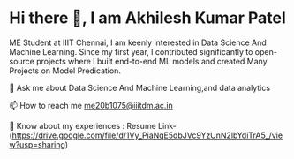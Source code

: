 # Hi there 👋, I am Akhilesh Kumar Patel


ME Student  at IIIT Chennai,
I am keenly interested in Data Science And Machine Learning. Since my first year, I contributed significantly to open-source projects where I built end-to-end ML models and created Many Projects on Model Predication.

💬 Ask me about Data Science And Machine Learning,and data analytics

📫 How to reach me me20b1075@iiitdm.ac.in

📄 Know about my experiences : Resume Link- (https://drive.google.com/file/d/1Vy_PiaNqE5dbJVc9YzUnN2lbYdiTrA5_/view?usp=sharing)
